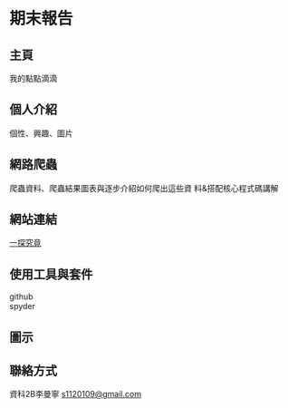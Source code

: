 # 期末報告
## 主頁
我的點點滴滴
## 個人介紹
個性、興趣、圖片
## 網路爬蟲
爬蟲資料、爬蟲結果圖表與逐步介紹如何爬出這些資
料&搭配核心程式碼講解
## 網站連結
[一探究竟](https://maggie-0.github.io/411201095/index.html)
## 使用工具與套件
github
<br>
spyder
## 圖示

## 聯絡方式
資科2B李曼寧 s1120109@gmail.com
